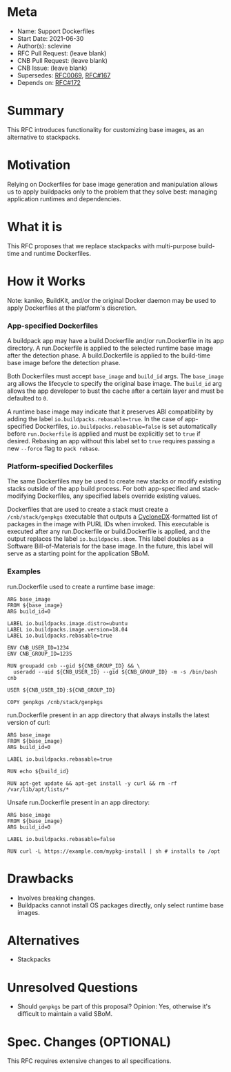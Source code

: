 # Meta
[meta]: #meta
- Name: Support Dockerfiles
- Start Date: 2021-06-30
- Author(s): sclevine
- RFC Pull Request: (leave blank)
- CNB Pull Request: (leave blank)
- CNB Issue: (leave blank)
- Supersedes: [RFC0069](https://github.com/buildpacks/rfcs/blob/main/text/0069-stack-buildpacks.md), [RFC#167](https://github.com/buildpacks/rfcs/pull/167)
- Depends on: [RFC#172](https://github.com/buildpacks/rfcs/pull/172)

# Summary
[summary]: #summary

This RFC introduces functionality for customizing base images, as an alternative to stackpacks.

# Motivation
[motivation]: #motivation

Relying on Dockerfiles for base image generation and manipulation allows us to apply buildpacks only to the problem that they solve best: managing application runtimes and dependencies.

# What it is
[what-it-is]: #what-it-is

This RFC proposes that we replace stackpacks with multi-purpose build-time and runtime Dockerfiles.

# How it Works
[how-it-works]: #how-it-works

Note: kaniko, BuildKit, and/or the original Docker daemon may be used to apply Dockerfiles at the platform's discretion. 

### App-specified Dockerfiles

A buildpack app may have a build.Dockerfile and/or run.Dockerfile in its app directory. A run.Dockerfile is applied to the selected runtime base image after the detection phase. A build.Dockerfile is applied to the build-time base image before the detection phase.

Both Dockerfiles must accept `base_image` and `build_id` args. The `base_image` arg allows the lifecycle to specify the original base image. The `build_id` arg allows the app developer to bust the cache after a certain layer and must be defaulted to `0`.  

A runtime base image may indicate that it preserves ABI compatibility by adding the label `io.buildpacks.rebasable=true`. In the case of app-specified Dockerfiles, `io.buildpacks.rebasable=false` is set automatically before `run.Dockerfile` is applied and must be explicitly set to `true` if desired. Rebasing an app without this label set to `true` requires passing a new `--force` flag to `pack rebase`.

### Platform-specified Dockerfiles

The same Dockerfiles may be used to create new stacks or modify existing stacks outside of the app build process. For both app-specified and stack-modifying Dockerfiles, any specified labels override existing values.

Dockerfiles that are used to create a stack must create a `/cnb/stack/genpkgs` executable that outputs a [CycloneDX](https://cyclonedx.org)-formatted list of packages in the image with PURL IDs when invoked. This executable is executed after any run.Dockerfile or build.Dockerfile is applied, and the output replaces the label `io.buildpacks.sbom`. This label doubles as a Software Bill-of-Materials for the base image. In the future, this label will serve as a starting point for the application SBoM.

### Examples

run.Dockerfile used to create a runtime base image:

```
ARG base_image
FROM ${base_image}
ARG build_id=0

LABEL io.buildpacks.image.distro=ubuntu
LABEL io.buildpacks.image.version=18.04
LABEL io.buildpacks.rebasable=true

ENV CNB_USER_ID=1234
ENV CNB_GROUP_ID=1235

RUN groupadd cnb --gid ${CNB_GROUP_ID} && \
  useradd --uid ${CNB_USER_ID} --gid ${CNB_GROUP_ID} -m -s /bin/bash cnb

USER ${CNB_USER_ID}:${CNB_GROUP_ID}

COPY genpkgs /cnb/stack/genpkgs
```

run.Dockerfile present in an app directory that always installs the latest version of curl:
```
ARG base_image
FROM ${base_image}
ARG build_id=0

LABEL io.buildpacks.rebasable=true

RUN echo ${build_id}

RUN apt-get update && apt-get install -y curl && rm -rf /var/lib/apt/lists/*
```

Unsafe run.Dockerfile present in an app directory:
```
ARG base_image
FROM ${base_image}
ARG build_id=0

LABEL io.buildpacks.rebasable=false

RUN curl -L https://example.com/mypkg-install | sh # installs to /opt
```

# Drawbacks
[drawbacks]: #drawbacks

- Involves breaking changes.
- Buildpacks cannot install OS packages directly, only select runtime base images.

# Alternatives
[alternatives]: #alternatives

- Stackpacks

# Unresolved Questions
[unresolved-questions]: #unresolved-questions

- Should `genpkgs` be part of this proposal? Opinion: Yes, otherwise it's difficult to maintain a valid SBoM.

# Spec. Changes (OPTIONAL)
[spec-changes]: #spec-changes

This RFC requires extensive changes to all specifications.
